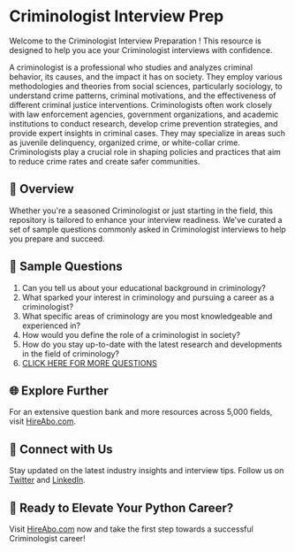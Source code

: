 # Criminologist Interview Prep

Welcome to the Criminologist Interview Preparation ! This resource is designed to help you ace your Criminologist interviews with confidence.

A criminologist is a professional who studies and analyzes criminal behavior, its causes, and the impact it has on society. They employ various methodologies and theories from social sciences, particularly sociology, to understand crime patterns, criminal motivations, and the effectiveness of different criminal justice interventions. Criminologists often work closely with law enforcement agencies, government organizations, and academic institutions to conduct research, develop crime prevention strategies, and provide expert insights in criminal cases. They may specialize in areas such as juvenile delinquency, organized crime, or white-collar crime. Criminologists play a crucial role in shaping policies and practices that aim to reduce crime rates and create safer communities.

## 🚀 Overview

Whether you're a seasoned Criminologist or just starting in the field, this repository is tailored to enhance your interview readiness. We've curated a set of sample questions commonly asked in Criminologist interviews to help you prepare and succeed.

## 📝 Sample Questions

1. Can you tell us about your educational background in criminology?
2. What sparked your interest in criminology and pursuing a career as a criminologist?
3. What specific areas of criminology are you most knowledgeable and experienced in?
4. How would you define the role of a criminologist in society?
5. How do you stay up-to-date with the latest research and developments in the field of criminology?
6. [CLICK HERE FOR MORE QUESTIONS](https://hireabo.com/job/7_1_7/Criminologist)

## 🌐 Explore Further

For an extensive question bank and more resources across 5,000 fields, visit [HireAbo.com](https://www.hireabo.com).

## 📱 Connect with Us

Stay updated on the latest industry insights and interview tips. Follow us on [Twitter](https://twitter.com/hireabo) and [LinkedIn](https://www.linkedin.com/in/hire-abo-3609972a8/).

## 🚀 Ready to Elevate Your Python Career?

Visit [HireAbo.com](https://www.hireabo.com) now and take the first step towards a successful Criminologist career!